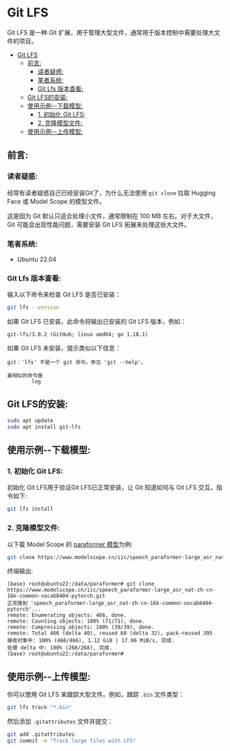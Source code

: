 # Git LFS

Git LFS 是一种 Git 扩展，用于管理大型文件，通常用于版本控制中需要处理大文件的项目。
- [Git LFS](#git-lfs)
  - [前言:](#前言)
    - [读者疑惑:](#读者疑惑)
    - [笔者系统:](#笔者系统)
    - [Git Lfs 版本查看:](#git-lfs-版本查看)
  - [Git LFS的安装:](#git-lfs的安装)
  - [使用示例--下载模型:](#使用示例--下载模型)
    - [1. 初始化 Git LFS:](#1-初始化-git-lfs)
    - [2. 克隆模型文件:](#2-克隆模型文件)
  - [使用示例--上传模型:](#使用示例--上传模型)

## 前言:

### 读者疑惑:

经常有读者疑惑自己已经安装Git了，为什么无法使用 `git clone` 拉取 Hugging Face 或 Model Scope 的模型文件。

这是因为 Git 默认只适合处理小文件，通常限制在 100 MB 左右。对于大文件，Git 可能会出现性能问题，需要安装 Git LFS 拓展来处理这些大文件。

### 笔者系统:

- Ubuntu 22.04

### Git Lfs 版本查看:

输入以下命令来检查 Git LFS 是否已安装：

```bash
git lfs --version
```

如果 Git LFS 已安装，此命令将输出已安装的 Git LFS 版本，例如：

```log
git-lfs/3.0.2 (GitHub; linux amd64; go 1.18.1)
```

如果 Git LFS 未安装，提示类似以下信息：

```log
git：'lfs' 不是一个 git 命令。参见 'git --help'。

最相似的命令是
        log
```


## Git LFS的安装:

```bash
sudo apt update
sudo apt install git-lfs
```

## 使用示例--下载模型:

### 1. 初始化 Git LFS:

初始化 Git LFS用于验证Git LFS已正常安装，让 Git 知道如何与 Git LFS 交互。指令如下:

```bash
git lfs install
```

### 2. 克隆模型文件:

以下载 Model Scope 的 [paraformer 模型](https://www.modelscope.cn/models/iic/speech_paraformer-large_asr_nat-zh-cn-16k-common-vocab8404-pytorch)为例:

```bash
git clone https://www.modelscope.cn/iic/speech_paraformer-large_asr_nat-zh-cn-16k-common-vocab8404-pytorch.git
```

终端输出:

```log
(base) root@ubuntu22:/data/paraformer# git clone https://www.modelscope.cn/iic/speech_paraformer-large_asr_nat-zh-cn-16k-common-vocab8404-pytorch.git
正克隆到 'speech_paraformer-large_asr_nat-zh-cn-16k-common-vocab8404-pytorch'...
remote: Enumerating objects: 466, done.
remote: Counting objects: 100% (71/71), done.
remote: Compressing objects: 100% (39/39), done.
remote: Total 466 (delta 40), reused 60 (delta 32), pack-reused 395
接收对象中: 100% (466/466), 1.12 GiB | 17.96 MiB/s, 完成.
处理 delta 中: 100% (268/268), 完成.
(base) root@ubuntu22:/data/paraformer# 
```


## 使用示例--上传模型:

你可以使用 Git LFS 来跟踪大型文件。例如，跟踪 `.bin` 文件类型：

```bash
git lfs track "*.bin"
```

然后添加 `.gitattributes` 文件并提交：

```bash
git add .gitattributes
git commit -m "Track large files with LFS"
```